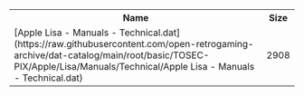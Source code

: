 <table>
<tr><th>Name</th><th>Size</th></tr>
<tr><td>[Apple Lisa - Manuals - Technical.dat](https://raw.githubusercontent.com/open-retrogaming-archive/dat-catalog/main/root/basic/TOSEC-PIX/Apple/Lisa/Manuals/Technical/Apple Lisa - Manuals - Technical.dat)</td><td>2908</td></tr>
</table>
